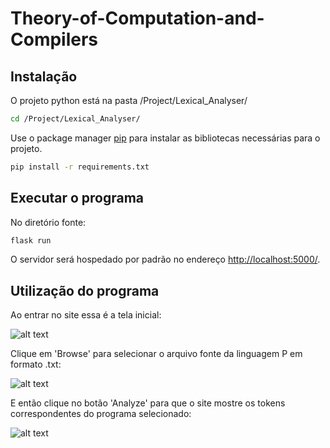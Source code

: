 # Theory-of-Computation-and-Compilers

## Instalação
O projeto python está na pasta /Project/Lexical_Analyser/
```bash
cd /Project/Lexical_Analyser/
```
Use o package manager [pip](https://pip.pypa.io/en/stable/) para instalar as bibliotecas necessárias para o projeto.

```bash
pip install -r requirements.txt
```
## Executar o programa 
No diretório fonte:

```bash
flask run
```

O servidor será hospedado por padrão no endereço [http://localhost:5000/](http://localhost:5000/).

## Utilização do programa

Ao entrar no site essa é a tela inicial:

![alt text](https://github.com/holondo/Theory-of-Computation-and-Compilators/blob/holandarush/Imagens/inicial.png)


Clique em 'Browse' para selecionar o arquivo fonte da linguagem P em formato .txt:

![alt text](https://github.com/holondo/Theory-of-Computation-and-Compilators/blob/holandarush/Imagens/selecionando.png)


E então clique no botão 'Analyze' para que o site mostre os tokens correspondentes do programa selecionado:

![alt text](https://github.com/holondo/Theory-of-Computation-and-Compilators/blob/holandarush/Imagens/resultado.png)

